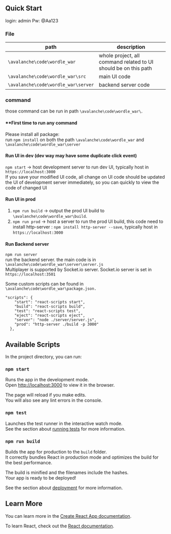 ## Quick Start
login: admin
Pw: @Aa123
### File
|path|description|
|---|---|
|`\avalanche\code\wordle_war`|whole project, all command related to UI should be on this path|  
|`\avalanche\code\wordle_war\src`|main UI code|
|`\avalanche\code\wordle_war\server`|backend server code|
### command
those command can be run in path `\avalanche\code\wordle_war\`.  

#### **First time to run any command
Please install all package:  
run `npm install` on both the path `\avalanche\code\wordle_war` and `\avalanche\code\wordle_war\server`

#### Run UI in dev (dev way may have some duplicate click event)  
`npm start` -> host development server to run dev UI, typically host in `https://localhost:3000`  
If you save your modified UI code, all change on UI code should be updated the UI of development server immediately, so you can quickly to view the code of changed UI  

#### Run UI in prod
1. `npm run build` -> output the prod UI build to `\avalanche\code\wordle_war\build`.  
2. `npm run prod` -> host a server to run the prod UI build, this code need to install http-server : `npm install http-server --save`, typically host in `https://localhost:3000`  

#### Run Backend server
`npm run server`  
run the backend server. the main code is in `\avalanche\code\wordle_war\server\server.js`  
Multiplayer is supported by Socket.io server. Socket.io server is set in `https://localhost:3501`  
  
Some custom scripts can be found in `\avalanche\code\wordle_war\package.json.`
```
"scripts": {
    "start": "react-scripts start",
    "build": "react-scripts build",
    "test": "react-scripts test",
    "eject": "react-scripts eject",
    "server": "node ./server/server.js",
    "prod": "http-server ./build -p 3000"
  },
```
## Available Scripts

In the project directory, you can run:

### `npm start`

Runs the app in the development mode.\
Open [http://localhost:3000](http://localhost:3000) to view it in the browser.

The page will reload if you make edits.\
You will also see any lint errors in the console.

### `npm test`

Launches the test runner in the interactive watch mode.\
See the section about [running tests](https://facebook.github.io/create-react-app/docs/running-tests) for more information.

### `npm run build`

Builds the app for production to the `build` folder.\
It correctly bundles React in production mode and optimizes the build for the best performance.

The build is minified and the filenames include the hashes.\
Your app is ready to be deployed!

See the section about [deployment](https://facebook.github.io/create-react-app/docs/deployment) for more information.

<!--### `npm run eject`

**Note: this is a one-way operation. Once you `eject`, you can’t go back!**

If you aren’t satisfied with the build tool and configuration choices, you can `eject` at any time. This command will remove the single build dependency from your project.

Instead, it will copy all the configuration files and the transitive dependencies (webpack, Babel, ESLint, etc) right into your project so you have full control over them. All of the commands except `eject` will still work, but they will point to the copied scripts so you can tweak them. At this point you’re on your own.

You don’t have to ever use `eject`. The curated feature set is suitable for small and middle deployments, and you shouldn’t feel obligated to use this feature. However we understand that this tool wouldn’t be useful if you couldn’t customize it when you are ready for it.
-->

## Learn More

You can learn more in the [Create React App documentation](https://facebook.github.io/create-react-app/docs/getting-started).

To learn React, check out the [React documentation](https://reactjs.org/).
